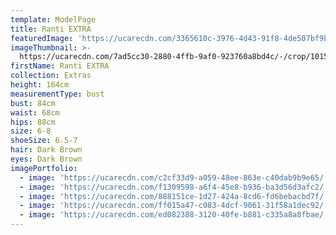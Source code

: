 ```yaml
---
template: ModelPage
title: Ranti EXTRA
featuredImage: 'https://ucarecdn.com/3365610c-3976-4d43-91f8-4de507bf9bd5/'
imageThumbnail: >-
  https://ucarecdn.com/7ad5cc30-2880-4ffb-9af0-923760a8bd4c/-/crop/1015x1482/334,159/-/preview/
firstName: Ranti EXTRA
collection: Extras
height: 164cm
measurementType: bust
bust: 84cm
waist: 68cm
hips: 88cm
size: 6-8
shoeSize: 6.5-7
hair: Dark Brown
eyes: Dark Brown
imagePortfolio:
  - image: 'https://ucarecdn.com/c2cf33d9-a059-48ee-863e-c40dab9b9e65/'
  - image: 'https://ucarecdn.com/f1309598-a6f4-45e8-b936-ba3d56d3afc2/'
  - image: 'https://ucarecdn.com/888151ce-1d27-424a-8cd6-fd6bebacbd7f/'
  - image: 'https://ucarecdn.com/ff015a47-c083-4dcf-9061-31f58a1dec92/'
  - image: 'https://ucarecdn.com/ed082388-3120-40fe-b881-c335a8a8fbae/'
---
```


